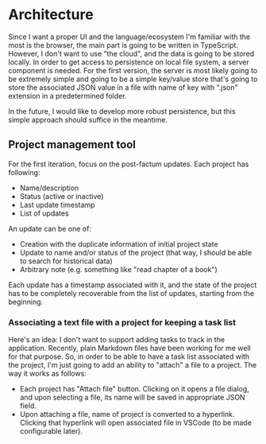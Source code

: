 # Architecture

Since I want a proper UI and the language/ecosystem I'm familiar with the most is the browser, the main part is going to be written in TypeScript. However, I don't want to use "the cloud", and the data is going to be stored locally. In order to get access to persistence on local file system, a server component is needed. For the first version, the server is most likely going to be extremely simple and going to be a simple key/value store that's going to store the associated JSON value in a file with name of key with ".json" extension in a predetermined folder.

In the future, I would like to develop more robust persistence, but this simple approach should suffice in the meantime.

## Project management tool

For the first iteration, focus on the post-factum updates. Each project has following:

* Name/description
* Status (active or inactive)
* Last update timestamp
* List of updates

An update can be one of:

* Creation with the duplicate information of initial project state
* Update to name and/or status of the project (that way, I should be able to search for historical data)
* Arbitrary note (e.g. something like "read chapter of a book")

Each update has a timestamp associated with it, and the state of the project has to be completely recoverable from the list of updates, starting from the beginning.

### Associating a text file with a project for keeping a task list

Here's an idea: I don't want to support adding tasks to track in the application. Recently, plain Markdown files have been working for me well for that purpose. So, in order to be able to have a task list associated with the project, I'm just going to add an ability to "attach" a file to a project. The way it works as follows:

* Each project has "Attach file" button. Clicking on it opens a file dialog, and upon selecting a file, its name will be saved in appropriate JSON field.
* Upon attaching a file, name of project is converted to a hyperlink. Clicking that hyperlink will open associated file in VSCode (to be made configurable later).
